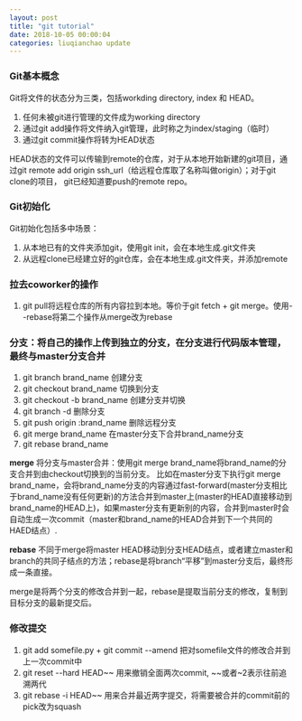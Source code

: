 ```yaml
--- 
layout: post 
title: "git tutorial" 
date: 2018-10-05 00:00:04 
categories: liuqianchao update
---
```



### Git基本概念

Git将文件的状态分为三类，包括workding directory, index 和 HEAD。

1. 任何未被git进行管理的文件成为working directory
2. 通过git add操作将文件纳入git管理，此时称之为index/staging（临时）
3. 通过git commit操作将转为HEAD状态 

HEAD状态的文件可以传输到remote的仓库，对于从本地开始新建的git项目，通过git remote add origin ssh_url（给远程仓库取了名称叫做origin）；对于git clone的项目， git已经知道要push的remote repo。

### Git初始化 

Git初始化包括多中场景：   
1. 从本地已有的文件夹添加git，使用git init，会在本地生成.git文件夹   
2. 从远程clone已经建立好的git仓库，会在本地生成.git文件夹，并添加remote


### 拉去coworker的操作

1. git pull将远程仓库的所有内容拉到本地。等价于git fetch + git merge。使用--rebase将第二个操作从merge改为rebase

### 分支：将自己的操作上传到独立的分支，在分支进行代码版本管理，最终与master分支合并

1. git branch brand_name 创建分支    
2. git checkout brand_name 切换到分支   
3. git checkout -b brand_name 创建分支并切换
4. git branch -d 删除分支
5. git push origin :brand_name 删除远程分支 
6. git merge brand_name 在master分支下合并brand_name分支 
7. git rebase brand_name

**merge** 将分支与master合并：使用git merge brand_name将brand_name的分支合并到由checkout切换到的当前分支。
比如在master分支下执行git merge brand_name，会将brand_name分支的内容通过fast-forward(master分支相比于brand_name没有任何更新)的方法合并到master上(master的HEAD直接移动到brand_name的HEAD上)，如果master分支有更新别的内容，合并到master时会自动生成一次commit（master和brand_name的HEAD合并到下一个共同的HAED结点）.
 

**rebase** 不同于merge将master HEAD移动到分支HEAD结点，或者建立master和branch的共同子结点的方法；rebase是将branch“平移”到master分支后，最终形成一条直接。

merge是将两个分支的修改合并到一起，rebase是提取当前分支的修改，复制到目标分支的最新提交后。


### 修改提交

1. git add somefile.py + git commit --amend 把对somefile文件的修改合并到上一次commit中
2. git reset --hard HEAD~~ 用来撤销全面两次commit, ~~或者~2表示往前追溯两代
3. git rebase -i HEAD~~ 用来合并最近两字提交，将需要被合并的commit前的pick改为squash



























































